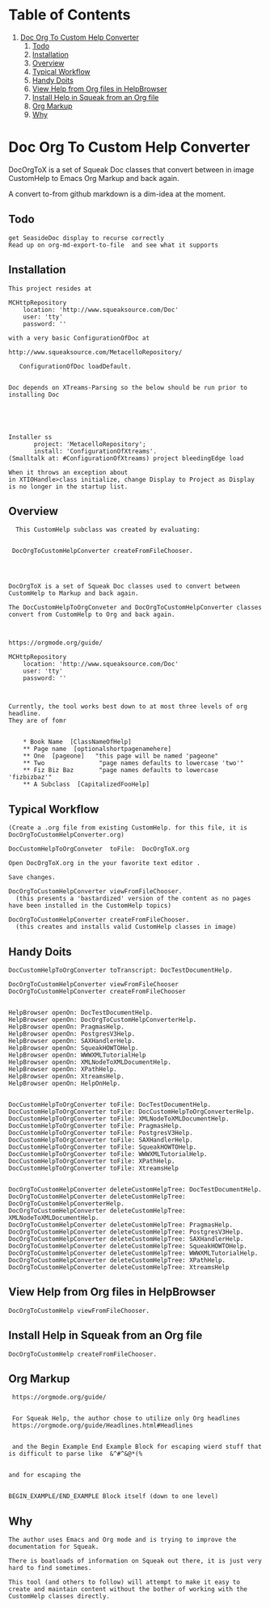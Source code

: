 # Table of Contents1.  [Doc Org To Custom Help Converter](#org423e659)    1.  [Todo](#org0ac7aa8)    2.  [Installation](#org778c7f4)    3.  [Overview](#orgbaee9f8)    4.  [Typical Workflow](#org372a0f2)    5.  [Handy Doits](#org5ae0178)    6.  [View Help from Org files in HelpBrowser](#org02a0484)    7.  [Install Help in Squeak from an Org file](#org5b6daf0)    8.  [Org Markup](#org7730b4d)    9.  [Why](#org750c1ca)<a id="org423e659"></a># Doc Org To Custom Help ConverterDocOrgToX is a set of Squeak Doc classes that  convert between in image CustomHelp to Emacs Org  Markup and back again.A convert to-from github markdown is a dim-idea at the moment.<a id="org0ac7aa8"></a>## Todo    get SeasideDoc display to recurse correctly    Read up on org-md-export-to-file  and see what it supports<a id="org778c7f4"></a>## Installation        This project resides at        MCHttpRepository        location: 'http://www.squeaksource.com/Doc'        user: 'tty'        password: ''        with a very basic ConfigurationOfDoc at         http://www.squeaksource.com/MetacelloRepository/           ConfigurationOfDoc loadDefault.            Doc depends on XTreams-Parsing so the below should be run prior to installing Doc                        Installer ss           project: 'MetacelloRepository';           install: 'ConfigurationOfXtreams'.    (Smalltalk at: #ConfigurationOfXtreams) project bleedingEdge load        When it throws an exception about     in XTIOHandle>class initialize, change Display to Project as Display is no longer in the startup list.<a id="orgbaee9f8"></a>## Overview          This CustomHelp subclass was created by evaluating:             DocOrgToCustomHelpConverter createFromFileChooser.                    DocOrgToX is a set of Squeak Doc classes used to convert between CustomHelp to Markup and back again.        The DocCustomHelpToOrgConveter and DocOrgToCustomHelpConverter classes convert from CustomHelp to Org and back again.                https://orgmode.org/guide/        MCHttpRepository        location: 'http://www.squeaksource.com/Doc'        user: 'tty'        password: ''                Currently, the tool works best down to at most three levels of org headline.    They are of fomr                * Book Name  [ClassNameOfHelp]         ** Page name  [optionalshortpagenamehere]        ** One  [pageone]   "this page will be named 'pageone"        ** Two               "page names defaults to lowercase 'two'"        ** Fiz Biz Baz       "page names defaults to lowercase 'fizbizbaz'"        ** A Subclass  [CapitalizedFooHelp]<a id="org372a0f2"></a>## Typical Workflow        (Create a .org file from existing CustomHelp. for this file, it is DocOrgToCustomHelpConverter.org)         DocCustomHelpToOrgConveter  toFile:  DocOrgToX.org        Open DocOrgToX.org in the your favorite text editor .        Save changes.        DocOrgToCustomHelpConverter viewFromFileChooser.      (this presents a 'bastardized' version of the content as no pages have been installed in the CustomHelp topics)        DocOrgToCustomHelpConverter createFromFileChooser.      (this creates and installs valid CustomHelp classes in image)<a id="org5ae0178"></a>## Handy Doits    DocCustomHelpToOrgConverter toTranscript: DocTestDocumentHelp.        DocOrgToCustomHelpConverter viewFromFileChooser    DocOrgToCustomHelpConverter createFromFileChooser            HelpBrowser openOn: DocTestDocumentHelp.    HelpBrowser openOn: DocOrgToCustomHelpConverterHelp.    HelpBrowser openOn: PragmasHelp.    HelpBrowser openOn: PostgresV3Help.    HelpBrowser openOn: SAXHandlerHelp.    HelpBrowser openOn: SqueakHOWTOHelp.    HelpBrowser openOn: WWWXMLTutorialHelp    HelpBrowser openOn: XMLNodeToXMLDocumentHelp.    HelpBrowser openOn: XPathHelp.     HelpBrowser openOn: XtreamsHelp.    HelpBrowser openOn: HelpOnHelp.            DocCustomHelpToOrgConverter toFile: DocTestDocumentHelp.    DocCustomHelpToOrgConverter toFile: DocCustomHelpToOrgConverterHelp.    DocCustomHelpToOrgConverter toFile: XMLNodeToXMLDocumentHelp.    DocCustomHelpToOrgConverter toFile: PragmasHelp.    DocCustomHelpToOrgConverter toFile: PostgresV3Help.    DocCustomHelpToOrgConverter toFile: SAXHandlerHelp.    DocCustomHelpToOrgConverter toFile: SqueakHOWTOHelp.    DocCustomHelpToOrgConverter toFile: WWWXMLTutorialHelp.    DocCustomHelpToOrgConverter toFile: XPathHelp.    DocCustomHelpToOrgConverter toFile: XtreamsHelp            DocOrgToCustomHelpConverter deleteCustomHelpTree: DocTestDocumentHelp.    DocOrgToCustomHelpConverter deleteCustomHelpTree: DocOrgToCustomHelpConverterHelp.    DocOrgToCustomHelpConverter deleteCustomHelpTree: XMLNodeToXMLDocumentHelp.    DocOrgToCustomHelpConverter deleteCustomHelpTree: PragmasHelp.    DocOrgToCustomHelpConverter deleteCustomHelpTree: PostgresV3Help.    DocOrgToCustomHelpConverter deleteCustomHelpTree: SAXHandlerHelp.    DocOrgToCustomHelpConverter deleteCustomHelpTree: SqueakHOWTOHelp.    DocOrgToCustomHelpConverter deleteCustomHelpTree: WWWXMLTutorialHelp.    DocOrgToCustomHelpConverter deleteCustomHelpTree: XPathHelp.    DocOrgToCustomHelpConverter deleteCustomHelpTree: XtreamsHelp<a id="org02a0484"></a>## View Help from Org files in HelpBrowser    DocOrgToCustomHelp viewFromFileChooser.<a id="org5b6daf0"></a>## Install Help in Squeak from an Org file    DocOrgToCustomHelp createFromFileChooser.<a id="org7730b4d"></a>## Org Markup     https://orgmode.org/guide/             For Squeak Help, the author chose to utilize only Org headlines      https://orgmode.org/guide/Headlines.html#Headlines             and the Begin Example End Example Block for escaping wierd stuff that is difficult to parse like  &^#^&@*(%             and for escaping the             BEGIN_EXAMPLE/END_EXAMPLE Block itself (down to one level)<a id="org750c1ca"></a>## Why                The author uses Emacs and Org mode and is trying to improve the documentation for Squeak.        There is boatloads of information on Squeak out there, it is just very hard to find sometimes.        This tool (and others to follow) will attempt to make it easy to create and maintain content without the bother of working with the CustomHelp classes directly.